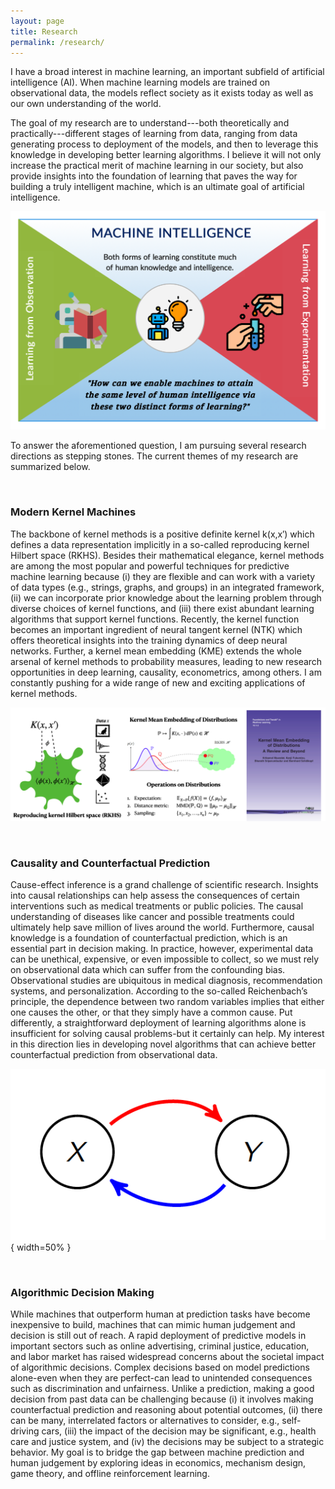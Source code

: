 ```yaml
---
layout: page
title: Research
permalink: /research/
---
```


<p>I have a broad interest in machine learning, an important subfield of artificial intelligence (AI). When machine learning models are trained on observational data, the models reflect society as it exists today as well as our own understanding of the world.</p>

<p>The goal of my research are to understand---both theoretically and practically---different stages of learning from data, ranging from data generating process to deployment of the models, and then to leverage this knowledge in developing better learning algorithms. I believe it will not only increase the practical merit of machine learning in our society, but also provide insights into the foundation of learning that paves the way for building a truly intelligent machine, which is an ultimate goal of artificial intelligence.</p>

![Research Summary](/assets/img/research-visual.jpg)

<p>To answer the aforementioned question, I am pursuing several research directions as stepping stones. The current themes of my research are summarized below.</p>

<br>
<h3>Modern Kernel Machines</h3>

The backbone of kernel methods is a positive definite kernel k(x,x′) which defines a data representation implicitly in a so-called reproducing kernel Hilbert space (RKHS). Besides their mathematical elegance, kernel methods are among the most popular and powerful techniques for predictive machine learning because (i) they are flexible and can work with a variety of data types (e.g., strings, graphs, and groups) in an integrated framework, (ii) we can incorporate prior knowledge about the learning problem through diverse choices of kernel functions, and (iii) there exist abundant learning algorithms that support kernel functions. Recently, the kernel function becomes an important ingredient of neural tangent kernel (NTK) which offers theoretical insights into the training dynamics of deep neural networks. Further, a kernel mean embedding (KME) extends the whole arsenal of kernel methods to probability measures, leading to new research opportunities in deep learning, causality, econometrics, among others. I am constantly pushing for a wide range of new and exciting applications of kernel methods.

![Kernel Methods](/assets/img/kernel-methods.png)

<br>
<h3>Causality and Counterfactual Prediction</h3>

Cause-effect inference is a grand challenge of scientific research. Insights into causal relationships can help assess the consequences of certain interventions such as medical treatments or public policies. The causal understanding of diseases like cancer and possible treatments could ultimately help save million of lives around the world. Furthermore, causal knowledge is a foundation of counterfactual prediction, which is an essential part in decision making. In practice, however, experimental data can be unethical, expensive, or even impossible to collect, so we must rely on observational data which can suffer from the confounding bias. Observational studies are ubiquitous in medical diagnosis, recommendation systems, and personalization. According to the so-called Reichenbach’s principle, the dependence between two random variables implies that either one causes the other, or that they simply have a common cause. Put differently, a straightforward deployment of learning algorithms alone is insufficient for solving causal problems-but it certainly can help. My interest in this direction lies in developing novel algorithms that can achieve better counterfactual prediction from observational data.

![Causality](/assets/img/causality.png){ width=50% }

<br>
<h3>Algorithmic Decision Making</h3>

<p>
While machines that outperform human at prediction tasks have become inexpensive to build, machines that can mimic human judgement and decision is still out of reach. A rapid deployment of predictive models in important sectors such as online advertising, criminal justice, education, and labor market has raised widespread concerns about the societal impact of algorithmic decisions. Complex decisions based on model predictions alone-even when they are perfect-can lead to unintended consequences such as discrimination and unfairness. Unlike a prediction, making a good decision from past data can be challenging because (i) it involves making counterfactual prediction and reasoning about potential outcomes, (ii) there can be many, interrelated factors or alternatives to consider, e.g., self-driving cars, (iii) the impact of the decision may be significant, e.g., health care and justice system, and (iv) the decisions may be subject to a strategic behavior. My goal is to bridge the gap between machine prediction and human judgement by exploring ideas in economics, mechanism design, game theory, and offline reinforcement learning.
</p>
